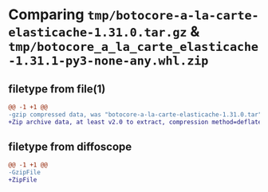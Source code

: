 # Comparing `tmp/botocore-a-la-carte-elasticache-1.31.0.tar.gz` & `tmp/botocore_a_la_carte_elasticache-1.31.1-py3-none-any.whl.zip`

## filetype from file(1)

```diff
@@ -1 +1 @@
-gzip compressed data, was "botocore-a-la-carte-elasticache-1.31.0.tar", last modified: Fri Jul  7 01:43:55 2023, max compression
+Zip archive data, at least v2.0 to extract, compression method=deflate
```

## filetype from diffoscope

```diff
@@ -1 +1 @@
-GzipFile
+ZipFile
```

